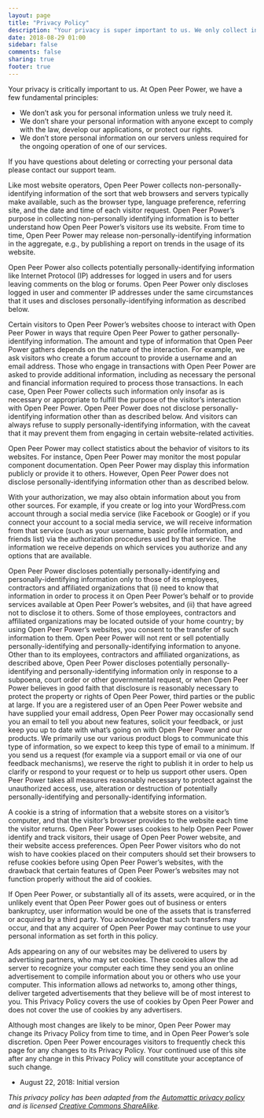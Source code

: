 ```yaml
---
layout: page
title: "Privacy Policy"
description: "Your privacy is super important to us. We only collect information when it is needed."
date: 2018-08-29 01:00
sidebar: false
comments: false
sharing: true
footer: true
---
```


Your privacy is critically important to us. At Open Peer Power, we have a few fundamental principles:

- We don’t ask you for personal information unless we truly need it.
- We don’t share your personal information with anyone except to comply with the law, develop our applications, or protect our rights.
- We don’t store personal information on our servers unless required for the ongoing operation of one of our services.

If you have questions about deleting or correcting your personal data please contact our support team.

Like most website operators, Open Peer Power collects non-personally-identifying information of the sort that web browsers and servers typically make available, such as the browser type, language preference, referring site, and the date and time of each visitor request. Open Peer Power’s purpose in collecting non-personally identifying information is to better understand how Open Peer Power’s visitors use its website. From time to time, Open Peer Power may release non-personally-identifying information in the aggregate, e.g., by publishing a report on trends in the usage of its website.

Open Peer Power also collects potentially personally-identifying information like Internet Protocol (IP) addresses for logged in users and for users leaving comments on the blog or forums. Open Peer Power only discloses logged in user and commenter IP addresses under the same circumstances that it uses and discloses personally-identifying information as described below.

Certain visitors to Open Peer Power’s websites choose to interact with Open Peer Power in ways that require Open Peer Power to gather personally-identifying information. The amount and type of information that Open Peer Power gathers depends on the nature of the interaction. For example, we ask visitors who create a forum account to provide a username and an email address. Those who engage in transactions with Open Peer Power are asked to provide additional information, including as necessary the personal and financial information required to process those transactions. In each case, Open Peer Power collects such information only insofar as is necessary or appropriate to fulfill the purpose of the visitor’s interaction with Open Peer Power. Open Peer Power does not disclose personally-identifying information other than as described below. And visitors can always refuse to supply personally-identifying information, with the caveat that it may prevent them from engaging in certain website-related activities.

Open Peer Power may collect statistics about the behavior of visitors to its websites. For instance, Open Peer Power may monitor the most popular component documentation. Open Peer Power may display this information publicly or provide it to others. However, Open Peer Power does not disclose personally-identifying information other than as described below.

With your authorization, we may also obtain information about you from other sources. For example, if you create or log into your WordPress.com account through a social media service (like Facebook or Google) or if you connect your account to a social media service, we will receive information from that service (such as your username, basic profile information, and friends list) via the authorization procedures used by that service. The information we receive depends on which services you authorize and any options that are available.

Open Peer Power discloses potentially personally-identifying and personally-identifying information only to those of its employees, contractors and affiliated organizations that (i) need to know that information in order to process it on Open Peer Power’s behalf or to provide services available at Open Peer Power’s websites, and (ii) that have agreed not to disclose it to others. Some of those employees, contractors and affiliated organizations may be located outside of your home country; by using Open Peer Power’s websites, you consent to the transfer of such information to them. Open Peer Power will not rent or sell potentially personally-identifying and personally-identifying information to anyone. Other than to its employees, contractors and affiliated organizations, as described above, Open Peer Power discloses potentially personally-identifying and personally-identifying information only in response to a subpoena, court order or other governmental request, or when Open Peer Power believes in good faith that disclosure is reasonably necessary to protect the property or rights of Open Peer Power, third parties or the public at large. If you are a registered user of an Open Peer Power website and have supplied your email address, Open Peer Power may occasionally send you an email to tell you about new features, solicit your feedback, or just keep you up to date with what’s going on with Open Peer Power and our products. We primarily use our various product blogs to communicate this type of information, so we expect to keep this type of email to a minimum. If you send us a request (for example via a support email or via one of our feedback mechanisms), we reserve the right to publish it in order to help us clarify or respond to your request or to help us support other users. Open Peer Power takes all measures reasonably necessary to protect against the unauthorized access, use, alteration or destruction of potentially personally-identifying and personally-identifying information.

A cookie is a string of information that a website stores on a visitor’s computer, and that the visitor’s browser provides to the website each time the visitor returns. Open Peer Power uses cookies to help Open Peer Power identify and track visitors, their usage of Open Peer Power website, and their website access preferences. Open Peer Power visitors who do not wish to have cookies placed on their computers should set their browsers to refuse cookies before using Open Peer Power’s websites, with the drawback that certain features of Open Peer Power’s websites may not function properly without the aid of cookies.

If Open Peer Power, or substantially all of its assets, were acquired, or in the unlikely event that Open Peer Power goes out of business or enters bankruptcy, user information would be one of the assets that is transferred or acquired by a third party. You acknowledge that such transfers may occur, and that any acquirer of Open Peer Power may continue to use your personal information as set forth in this policy.

Ads appearing on any of our websites may be delivered to users by advertising partners, who may set cookies. These cookies allow the ad server to recognize your computer each time they send you an online advertisement to compile information about you or others who use your computer. This information allows ad networks to, among other things, deliver targeted advertisements that they believe will be of most interest to you. This Privacy Policy covers the use of cookies by Open Peer Power and does not cover the use of cookies by any advertisers.

Although most changes are likely to be minor, Open Peer Power may change its Privacy Policy from time to time, and in Open Peer Power’s sole discretion. Open Peer Power encourages visitors to frequently check this page for any changes to its Privacy Policy. Your continued use of this site after any change in this Privacy Policy will constitute your acceptance of such change.

- August 22, 2018: Initial version

_This privacy policy has been adapted from the [Automattic privacy policy][Open Peer Power] and is licensed [Creative Commons ShareAlike][cc]._

[Open Peer Power]: https://automattic.com/privacy/
[cc]: https://creativecommons.org/licenses/by-sa/4.0/
